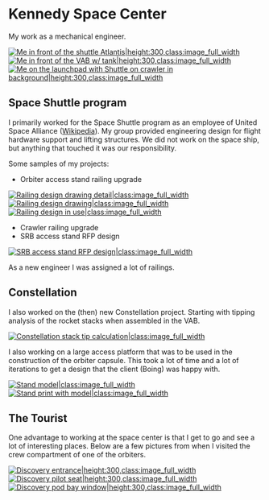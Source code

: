# Kennedy Space Center

My work as a mechanical engineer.

[![Me in front of the shuttle Atlantis|height:300,class:image_full_width](assets/USA/20070515_133152-1.jpg)](assets/USA/20070515_133152-1.jpg)
[![Me in front of the VAB w/ tank|height:300,class:image_full_width](assets/USA/20060104_102653.jpg)](assets/USA/20060104_102653.jpg)
[![Me on the launchpad with Shuttle on crawler in background|height:300,class:image_full_width](assets/USA/20070515_085547.jpg)](assets/USA/20070515_085547.jpg)

## Space Shuttle program

I primarily worked for the Space Shuttle program as an employee of United Space Alliance ([Wikipedia](https://en.wikipedia.org/wiki/United_Space_Alliance)). My group provided engineering design for flight hardware support and lifting structures. We did not work on the space ship, but anything that touched it was our responsibility. 

Some samples of my projects:

  * Orbiter access stand railing upgrade 
  
  [![Railing design drawing detail|class:image_full_width](assets/USA/shuttle_platform_drawing2.jpg)](assets/USA/shuttle_platform_drawing2.jpg)
[![Railing design drawing|class:image_full_width](assets/USA/shuttle_platform_drawing.jpg)](assets/USA/shuttle_platform_drawing.jpg)
[![Railing design in use|class:image_full_width](assets/USA/IMG_9300.jpg)](assets/USA/IMG_9300.jpg)
  
  * Crawler railing upgrade
  * SRB access stand RFP design
  
[![SRB access stand RFP design|class:image_full_width](assets/USA/RPSF_stand.jpg)](assets/USA/RPSF_stand.jpg)

As a new engineer I was assigned a lot of railings.

## Constellation

I also worked on the (then) new Constellation project. Starting with tipping analysis of the rocket stacks when assembled in the VAB.

[![Constellation stack tip calculation|class:image_full_width](assets/USA/stack_tip_calculation.jpg)](assets/USA/stack_tip_calculation.jpg)

I also working on a large access platform that was to be used in the construction of the orbiter capsule. This took a lot of time and a lot of iterations to get a design that the client (Boing) was happy with.

[![Stand model|class:image_full_width](assets/USA/stand1.jpg)](assets/USA/stand1.jpg)
[![Stand print with model|class:image_full_width](assets/USA/IMG_9313.jpg)](assets/USA/IMG_9313.jpg)

## The Tourist

One advantage to working at the space center is that I get to go and see a lot of interesting places. Below are a few pictures from when I visited the crew compartment of one of the orbiters.

[![Discovery entrance|height:300,class:image_full_width](assets/USA/20071130_131038.jpg)](assets/USA/20071130_131038.jpg)
[![Discovery pilot seat|height:300,class:image_full_width](assets/USA/20071130_130814.jpg)](assets/USA/20071130_130814.jpg)
[![Discovery pod bay window|height:300,class:image_full_width](assets/USA/20071130_131038.jpg)](assets/USA/20071130_131038.jpg)
